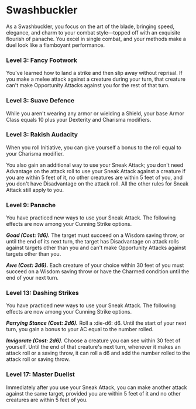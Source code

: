 # Swashbuckler

As a Swashbuckler, you focus on the art of the blade, bringing speed, elegance, and charm to your combat style—topped off with an exquisite flourish of panache. You excel in single combat, and your methods make a duel look like a flamboyant performance.

### Level 3: Fancy Footwork

You've learned how to land a strike and then slip away without reprisal. If you make a melee attack against a creature during your turn, that creature can't make Opportunity Attacks against you for the rest of that turn.

### Level 3: Suave Defence

While you aren't wearing any armor or wielding a Shield, your base Armor Class equals 10 plus your Dexterity and Charisma modifiers.
 
### Level 3: Rakish Audacity

When you roll Initiative, you can give yourself a bonus to the roll equal to your Charisma modifier.

You also gain an additional way to use your Sneak Attack; you don't need Advantage on the attack roll to use your Sneak Attack against a creature if you are within 5 feet of it, no other creatures are within 5 feet of you, and you don't have Disadvantage on the attack roll. All the other rules for Sneak Attack still apply to you.

### Level 9: Panache

You have practiced new ways to use your Sneak Attack. The following effects are now among your Cunning Strike options.

***Goad (Cost: 1d6).*** The target must succeed on a Wisdom saving throw, or until the end of its next turn, the target has Disadvantage on attack rolls against targets other than you and can't make Opportunity Attacks against targets other than you.

***Awe (Cost: 3d6).*** Each creature of your choice within 30 feet of you must succeed on a Wisdom saving throw or have the Charmed condition until the end of your next turn.

### Level 13: Dashing Strikes

You have practiced new ways to use your Sneak Attack. The following effects are now among your Cunning Strike options.

***Parrying Stance (Cost: 2d6).*** Roll a :die-d6: d6. Until the start of your next turn, you gain a bonus to your AC equal to the number rolled.

***Invigorate (Cost: 2d6).*** Choose a creature you can see within 30 feet of yourself. Until the end of that creature's next turn, whenever it makes an attack roll or a saving throw, it can roll a d6 and add the number rolled to the attack roll or saving throw.

### Level 17: Master Duelist

Immediately after you use your Sneak Attack, you can make another attack against the same target, provided you are within 5 feet of it and no other creatures are within 5 feet of you.
